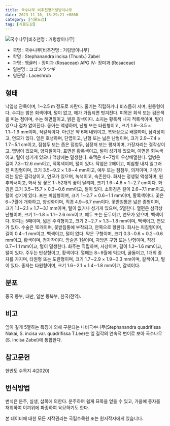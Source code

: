 ```yaml
---
title: 국수나무_비추천명거렁방이나무
date: 2023-11-10, 18:29:21 +0800
category: [식물도감]
tag: [식물도감]
---
```




![국수나무[비추천명 : 거렁방이나무]](http://www.nature.go.kr/fileUpload/plants/basic/Rosaceae/Stephanandra/13240/1_th2.JPG)
- 국명 : 국수나무[비추천명 : 거렁방이나무]
- 학명 : Stephanandra incisa (Thunb.) Zabel
- 과명 : 앵글러 - 장미과 (Rosaceae) APG Ⅳ- 장미과 (Rosaceae)
- 일본명 : コゴメウツギ
- 영문명 : Laceshrub


## 형태
낙엽성 관목이며, 1∼2.5 m 정도로 자란다. 줄기는 직립하거나 비스듬히 서며, 원통형이다. 수피는 밝은 회색이며, 털이 없고, 해가 거듭되면 벗겨진다. 피목은 회색 또는 검은색을 띠는 점이며, 수는 해면질이고, 밝은 갈색이다. 소지는 황록색 내지 적록색이며, 털이 있으나 점차 없어진다. 동아는 액생하며, 난형 또는 타원형이고, 크기 1.9∼3.5 × 1.1∼1.9 mm이며, 적갈색이다. 아린은 약 6매 내외이고, 복와상으로 배열하며, 삼각상이고, 연모가 있다. 잎은 호생하며, 단엽이고, 난형 또는 넓은 난형이며, 크기 2.9∼7.4 × 1.7∼5.1 cm이고, 점첨두 또는 좁은 점첨두, 심장저 또는 평저이며, 가장자리는 결각상이고, 엽병이 있으며, 양지질이다. 표면은 황록색이고, 털이 성기게 있으며, 이면은 회녹색이고, 털이 성기게 있으나 맥상에는 밀생한다. 측맥은 4∼7쌍이 우상배열한다. 엽병은 길이 7.3∼12.6 mm이고, 적록색이며, 털이 있다. 탁엽은 2매이고, 피침형 내지 일그러진 피침형이며, 크기 3.5∼9.2 × 1.8∼4 mm이고, 예두 또는 점첨두, 의저이며, 가장자리는 얕은 결각상이고, 연모가 있으며, 녹색이고, 숙존한다. 화서는 정생및 액생하며, 원추화서이고, 화서 당 꽃은 1∼52개의 꽃이 달리며, 크기 1.6∼4.6 × 1∼2.7 cm이다. 화경은 크기 3.5∼15.7 × 0.3∼0.6 mm이고, 털이 있다. 소화경은 길이 2.6∼7.1 mm이고, 털이 성기게 있다. 포는 피침형이며, 크기 1∼2.7 × 0.6∼1.1 mm이며, 황록색이다. 꽃은 6∼7월에 개화하고, 양성화이며, 직경 4.9∼6.7 mm이다. 꽃받침통은 넓은 종형이며, 크기 1.1∼2.1 × 1.7∼3.1 mm이며, 털이 없거나 성기게 있으며, 5열한다. 열편은 삼각상 난형이며, 크기 1∼1.8 × 1.1∼2.6 mm이고, 예두 또는 둔두이고, 연모가 있으며, 백색이다. 화피는 5매이며, 넓은 주걱형이고, 크기 2∼2.7 × 1.3∼1.8 mm이며, 백색이고, 연모가 있다. 수술은 10개이며, 꽃받침통에 부착되고, 안쪽으로 향한다. 화사는 피침형이며, 길이 0.4∼1 mm이고, 백색이고, 털이 없다. 약은 구형이며, 크기 0.3∼0.6 × 0.2∼0.6 mm이고, 황색이며, 정자착이다. 암술은 1실이며, 자방은 구형 또는 난형이며, 직경 0.7∼1.1 mm이고, 털이 밀생한다. 화주는 직립하며, 사상이며, 길이 1.2∼1.6 mm이고, 털이 있다. 주두는 반상형이고, 황색이다. 열매는 8∼9월에 익으며, 골돌이고, 1개의 종자를 가지며, 타원형 또는 도란형이며, 크기 1.7∼2.9 × 1.9∼3.3 mm이며, 갈색이고, 털이 있다. 종자는 타원형이며, 크기 1.6∼2.1 × 1.4∼1.8 mm이고, 갈색이다.
## 분포
중국 동부, 대만, 일본 동북부, 한국(전역).
## 비고
잎이 깊게 5열하는 특징에 의해 구분되는 나비국수나무(Stephanandra quadrifissa Nakai, S. incisa var. quadrifissa T.Lee)는 잎 결각의 연속적 변이로 보아 국수나무(S. incisa Zabel)에 통합한다.
## 참고문헌
한반도 수목지 4(2020)
## 번식방법
번식은 분주, 실생, 삽목에 의한다. 분주하여 쉽게 묘목을 얻을 수 있고, 가을에 종자를 채취하여 이끼위에 파종하여 육묘하기도 한다.






본 데이터에 대한 모든 저작권리는 국립수목원 또는 원저작자에게 있습니다.
